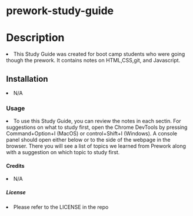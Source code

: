 # prework-study-guide
<title>Study Guide Webpage</title>

<h1>Description</h1>
<li>This Study Guide was created for boot camp students who were going though the prework. It contains notes on HTML,CSS,git, and Javascript.</li>

<h2>Installation</h2>
<li>N/A</li>

<h3>Usage</h3>
<li>To use this Study Guide, you can review the notes in each sectin.  For suggestions on what to study first, open the Chrome DevTools by pressing Command+Option+I (MacOS) or control+Shift+I (Windows).  A console panel should open either below or to the side of the webpage in the browser.  There you will see a list of topics we learned from Prework along with a suggestion on which topic to study first.</li>
  
  <h4>Credits</h4>
  <li>N/A</li>
  
  <h5>License</h5>
  <li>Please refer to the LICENSE in the repo</li>

